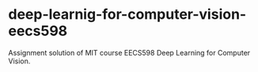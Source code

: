 # deep-learnig-for-computer-vision-eecs598

Assignment solution of MIT course EECS598 Deep Learning for Computer Vision.
